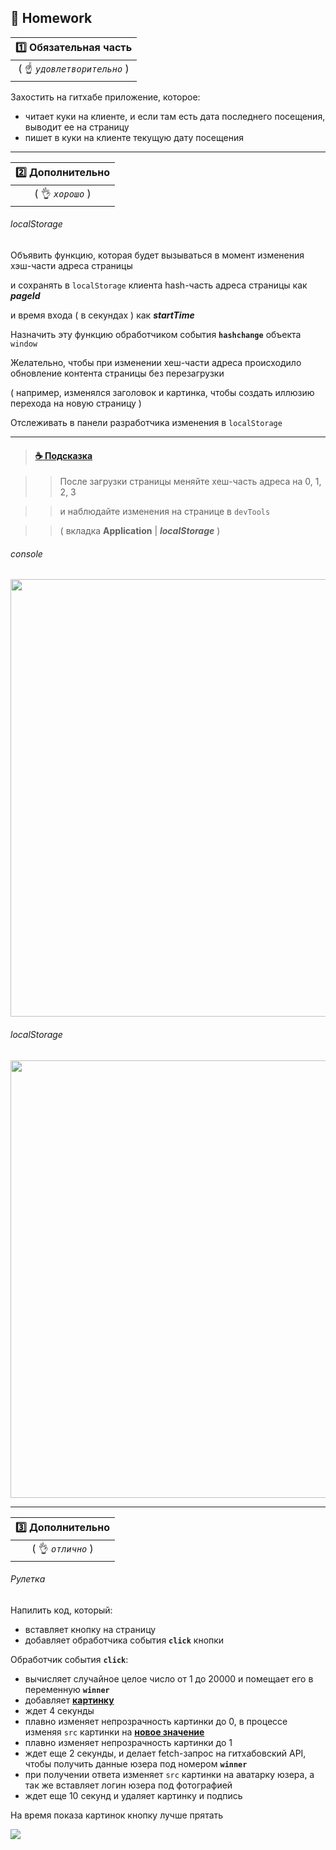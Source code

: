 ## :briefcase: Homework

| :one: Обязательная часть |
|:-:|
| ( :point_up: _`удовлетворительно`_ ) |

Захостить на гитхабе приложение, которое:

* читает куки на клиенте, и если там есть дата последнего посещения, выводит ее на страницу
* пишет в куки на клиенте текущую дату посещения

***

| :two: Дополнительно |
|:-:|
| ( :ok_hand: _`хорошо`_ ) |

###### localStorage

Объявить функцию, которая будет вызываться в момент изменения хэш-части адреса страницы 

и сохранять в `localStorage` клиента hash-часть адреса страницы как  **_pageId_**

и время входа ( в секундах ) как  **_startTime_**
 
Назначить эту функцию обработчиком  события **`hashchange`**  объекта  `window`

Желательно, чтобы при изменении хеш-части адреса происходило обновление контента страницы без перезагрузки

( например, изменялся заголовок и картинка, чтобы создать иллюзию перехода на новую страницу )

Отслеживать в панели разработчика изменения в `localStorage`

***

> #### [:coffee: Подсказка](https://garevna.github.io/js-samples/#16)

>> После загрузки страницы меняйте хеш-часть адреса на 0, 1, 2, 3 

>> и наблюдайте изменения на странице в `devTools` 

>> ( вкладка **Application** | **_localStorage_** )

###### console

<img src="https://lh6.googleusercontent.com/3nNwdMTXnNKapAUHfSGIbpX0F7qJmdQv2Pb6EDcgg8RLE1976hJR3xJPWtlVOdXlNjJods0CdIFTy4yF0XHGnQgnzLE0ppReAe_TAHmD4UyxMD_VyXzYm9ajTt2sYKyhgq3Tg-TvZfOyA4g" width="700"/><br/>
###### localStorage
<img src="https://lh4.googleusercontent.com/FtfE2BA2q0C-1AyZbMFWRsEu8apWdse_XysNtgu1QQ4idtSsC7hLD55lc5SNfxq96r9zrjF4325cYmU4C6sttWAaWcLu1jXKeaWP1_yUaAynTwVkDEyVz0aL4zIMPlEL_Hsf1kGzUUC4D_w" width="700"/>

***

| :three: Дополнительно |
|:-:|
| ( :ok_hand: _`отлично`_ ) |

###### Рулетка

Напилить код, который:

* вставляет кнопку на страницу
* добавляет обработчика события **`click`** кнопки

Обработчик события **`click`**:

* вычисляет случайное целое число от 1 до 20000 и помещает его в переменную **`winner`**
* добавляет [**картинку**](https://thumbs.gfycat.com/LivelyObviousAnhinga-size_restricted.gif)
* ждет 4 секунды
* плавно изменяет непрозрачность картинки до 0, в процессе изменяя `src` картинки на [**новое значение**](https://thumbs.gfycat.com/OddWideHookersealion-small.gif)
* плавно изменяет непрозрачность картинки до 1
* ждет еще 2 секунды, и делает fetch-запрос на гитхабовский API, чтобы получить данные юзера под номером **`winner`**
* при получении ответа изменяет `src` картинки на аватарку юзера, а так же вставляет логин юзера под фотографией 
* ждет еще 10 секунд и удаляет картинку и подпись

На время показа картинок кнопку лучше прятать

![](https://thumbs.gfycat.com/LivelyObviousAnhinga-size_restricted.gif)
